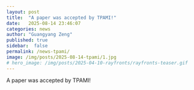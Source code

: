 ```yaml
---
layout: post
title:  "A paper was accepted by TPAMI!"
date:   2025-08-14 23:46:07
categories: news
author: "Guangyang Zeng"
published: true
sidebar:  false
permalink: /news-tpami/
image: /img/posts/2025-08-14-tpami/1.jpg
# hero_image: /img/posts/2025-04-10-rayfronts/rayfronts-teaser.gif
---
```


A paper was accepted by TPAMI!